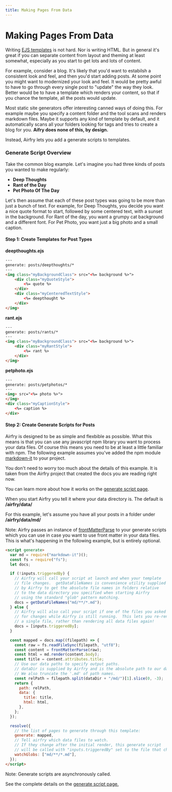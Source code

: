 ```yaml
---
title: Making Pages From Data
---
```


# Making Pages From Data

Writing [EJS templates](https://ejs.co/) is not hard. Nor is writing HTML. But in general it's great if you can separate content from layout and theming at least somewhat, especially as you start to get lots and lots of content.

For example, consider a blog. It's likely that you'd want to estabilsh a consistent look and feel, and then you'd start adding posts. At some point you might want to modernized your look and feel. It would be pretty awful to have to go through every single post to "update" the way they look. Better would be to have a template which renders your content, so that if you chance the template, all the posts would update.

Most static site generators offer interesting canned ways of doing this. For example maybe you specify a content folder and the tool scans and renders markdown files. Maybe it supports any kind of template by default, and it automatically scans all your folders looking for tags and tries to create a blog for you. **Aifry does none of this, by design.**

Instead, Airfry lets you add a generate scripts to templates.

### Generate Script Overview

Take the common blog example. Let's imagine you had three kinds of posts you wanted to make regularly:

- **Deep Thoughts**
- **Rant of the Day**
- **Pet Photo Of The Day**

Let's then assume that each of these post types was going to be more than just a bunch of text. For example, for Deep Thoughts, you decide you want a nice quote format to start, followed by some centered text, with a sunset in the background. For Rant of the day, you want a grumpy cat background and a different font. For Pet Photo, you want just a big photo and a small caption.

#### Step 1: Create Templates for Post Types

**deepthoughts.ejs**

```html
---
generate: posts/deepthoughts/*
---
<img class="myBackgroundClass"> src="<%= background %>">
	<div class="myQuoteStyle">
		<%= quote %>
	</div>
	<div class="myCenteredTextStyle">
		<%= deepthought %>
	</div>
</img>
```

**rant.ejs**

```html
---
generate: posts/rants/*
---
<img class="myBackgroundClass"> src="<%= background %>">
	<div class="myRantStyle">
		<%= rant %>
	</div>
</img>
```

**petphoto.ejs**

```html
---
generate: posts/petphotos/*
---
<img> src="<%= photo %>">
</img>
<div class="myCaptionStyle">
	<%= caption %>
</div>
```

#### Step 2: Create Generate Scripts for Posts

Airfry is designed to be as simple and flexbible as possible. What this means is that you can use any javascript npm library you want to process your data files. Of course this means you need to be at least a little familiar with npm. The following example assumes you've added the npm module [markdown-it](https://github.com/markdown-it/markdown-it) to your project.

You don't need to worry too much about the details of this example. It is taken from the Airfry project that created the docs you are reading right now.

You can learn more about how it works on the [generate script page](/docs/output/generateScript).

When you start Airfry you tell it where your data directory is. The default is **/airfry/data/**

For this example, let's assume you have all your posts in a folder under **/airfry/data/md/**

Note: Airfry passes an instance of [frontMatterParse](https://github.com/jxson/front-matter) to your generate scripts which you can use in case you want to use front matter in your data files. This is what's happening in the following example, but is entirely optional.

```html
<script generate>
  var md = require("markdown-it")();
  const fs = require("fs");
  let docs;

  if (!inputs.triggeredBy) {
    // Airfry will call your script at launch and when your template
    // file changes.  getDataFileNames is convenience utility supplied
    // by Airfry to get the absolute file names in folders relative
    // to the data directory you specified when starting Airfry
    // using the standard "glob" pattern matching.
    docs = getDataFileNames("md/**/*.md");
  } else {
    // Airfry will also call your script if one of the files you asked
    // for changes while Airfry is still running.  This lets you re-render
    // a single file, rather than rendering all data files again!
    docs = [inputs.triggeredBy];
  }

  const mapped = docs.map((filepath) => {
    const raw = fs.readFileSync(filepath, "utf8");
    const content = frontMatterParse(raw);
    const html = md.render(content.body);
    const title = content.attributes.title;
    // Use our data paths to specify output paths.
    // dataDir is supplied by Airfry and is the absolute path to our data dir
    // We also truncate the '.md' of path names.
    const relPath = filepath.split(dataDir + "/md/")[1].slice(0, -3);
    return {
      path: relPath,
      data: {
        title: title,
        html: html,
      },
    };
  });

  resolve({
    // the list of pages to generate through this template:
    generate: mapped,
    // Tell airfry which data files to watch.
    // If they change after the initial render, this generate script
    // will be called with "inputs.triggeredBy" set to the file that changed.
    watchGlobs: ["md/**/*.md"],
  });
</script>
```

Note: Generate scripts are asynchronously called.

See the complete details on the [generate script page.](/docs/output/generateScript)
